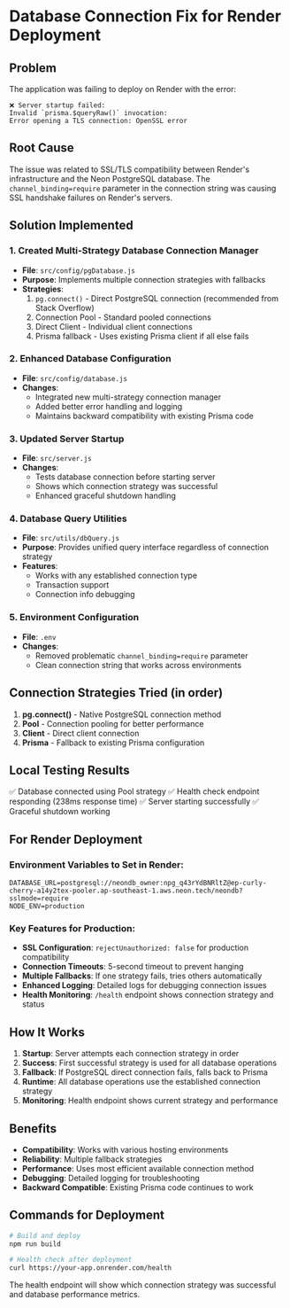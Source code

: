 # Database Connection Fix for Render Deployment

## Problem
The application was failing to deploy on Render with the error:
```
❌ Server startup failed: 
Invalid `prisma.$queryRaw()` invocation:
Error opening a TLS connection: OpenSSL error
```

## Root Cause
The issue was related to SSL/TLS compatibility between Render's infrastructure and the Neon PostgreSQL database. The `channel_binding=require` parameter in the connection string was causing SSL handshake failures on Render's servers.

## Solution Implemented

### 1. Created Multi-Strategy Database Connection Manager
- **File**: `src/config/pgDatabase.js`
- **Purpose**: Implements multiple connection strategies with fallbacks
- **Strategies**:
  1. `pg.connect()` - Direct PostgreSQL connection (recommended from Stack Overflow)
  2. Connection Pool - Standard pooled connections
  3. Direct Client - Individual client connections
  4. Prisma fallback - Uses existing Prisma client if all else fails

### 2. Enhanced Database Configuration
- **File**: `src/config/database.js`
- **Changes**:
  - Integrated new multi-strategy connection manager
  - Added better error handling and logging
  - Maintains backward compatibility with existing Prisma code

### 3. Updated Server Startup
- **File**: `src/server.js`
- **Changes**:
  - Tests database connection before starting server
  - Shows which connection strategy was successful
  - Enhanced graceful shutdown handling

### 4. Database Query Utilities
- **File**: `src/utils/dbQuery.js`
- **Purpose**: Provides unified query interface regardless of connection strategy
- **Features**:
  - Works with any established connection type
  - Transaction support
  - Connection info debugging

### 5. Environment Configuration
- **File**: `.env`
- **Changes**:
  - Removed problematic `channel_binding=require` parameter
  - Clean connection string that works across environments

## Connection Strategies Tried (in order)

1. **pg.connect()** - Native PostgreSQL connection method
2. **Pool** - Connection pooling for better performance
3. **Client** - Direct client connection
4. **Prisma** - Fallback to existing Prisma configuration

## Local Testing Results
✅ Database connected using Pool strategy
✅ Health check endpoint responding (238ms response time)
✅ Server starting successfully
✅ Graceful shutdown working

## For Render Deployment

### Environment Variables to Set in Render:
```
DATABASE_URL=postgresql://neondb_owner:npg_q43rYdBNRltZ@ep-curly-cherry-a14y2tex-pooler.ap-southeast-1.aws.neon.tech/neondb?sslmode=require
NODE_ENV=production
```

### Key Features for Production:
- **SSL Configuration**: `rejectUnauthorized: false` for production compatibility
- **Connection Timeouts**: 5-second timeout to prevent hanging
- **Multiple Fallbacks**: If one strategy fails, tries others automatically
- **Enhanced Logging**: Detailed logs for debugging connection issues
- **Health Monitoring**: `/health` endpoint shows connection strategy and status

## How It Works

1. **Startup**: Server attempts each connection strategy in order
2. **Success**: First successful strategy is used for all database operations
3. **Fallback**: If PostgreSQL direct connection fails, falls back to Prisma
4. **Runtime**: All database operations use the established connection strategy
5. **Monitoring**: Health endpoint shows current strategy and performance

## Benefits

- **Compatibility**: Works with various hosting environments
- **Reliability**: Multiple fallback strategies
- **Performance**: Uses most efficient available connection method
- **Debugging**: Detailed logging for troubleshooting
- **Backward Compatible**: Existing Prisma code continues to work

## Commands for Deployment

```bash
# Build and deploy
npm run build

# Health check after deployment
curl https://your-app.onrender.com/health
```

The health endpoint will show which connection strategy was successful and database performance metrics.
